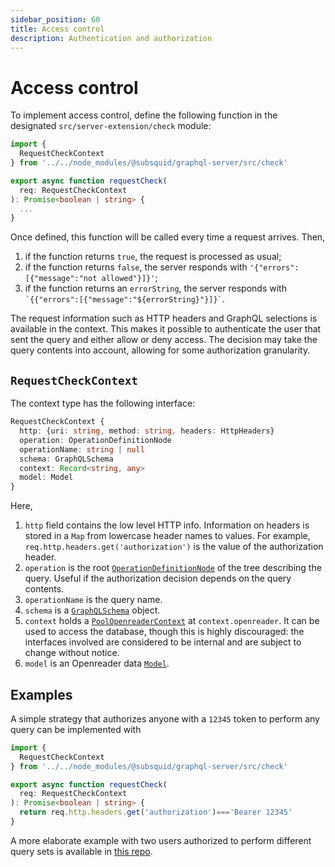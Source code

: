 ```yaml
---
sidebar_position: 60
title: Access control
description: Authentication and authorization
---
```


# Access control

To implement access control, define the following function in the designated `src/server-extension/check` module:
```typescript
import {
  RequestCheckContext
} from '../../node_modules/@subsquid/graphql-server/src/check'

export async function requestCheck(
  req: RequestCheckContext
): Promise<boolean | string> {
  ...
}
```
Once defined, this function will be called every time a request arrives. Then,
1. if the function returns `true`, the request is processed as usual;
2. if the function returns `false`, the server responds with `'{"errors":[{"message":"not allowed"}]}'`;
3. if the function returns an `errorString`, the server responds with `` `{{"errors":[{"message":"${errorString}"}]}` ``.

The request information such as HTTP headers and GraphQL selections is available in the context. This makes it possible to authenticate the user that sent the query and either allow or deny access. The decision may take the query contents into account, allowing for some authorization granularity.

## `RequestCheckContext`

The context type has the following interface:
```typescript
RequestCheckContext {
  http: {uri: string, method: string, headers: HttpHeaders}
  operation: OperationDefinitionNode
  operationName: string | null
  schema: GraphQLSchema
  context: Record<string, any>
  model: Model
}
```
Here,
1. `http` field contains the low level HTTP info. Information on headers is stored in a `Map` from lowercase header names to values. For example, `req.http.headers.get('authorization')` is the value of the authorization header.
2. `operation` is the root [`OperationDefinitionNode`](https://graphql-js.org/api/interface/OperationDefinitionNode) of the tree describing the query. Useful if the authorization decision depends on the query contents.
3. `operationName` is the query name.
4. `schema` is a [`GraphQLSchema`](https://graphql-js.org/api/class/GraphQLSchema) object.
5. `context` holds a [`PoolOpenreaderContext`](https://github.com/subsquid/squid-sdk/blob/master/graphql/openreader/src/db.ts) at `context.openreader`. It can be used to access the database, though this is highly discouraged: the interfaces involved are considered to be internal and are subject to change without notice.
6. `model` is an Openreader data [`Model`](https://github.com/subsquid/squid-sdk/blob/master/graphql/openreader/src/model.ts).

## Examples

A simple strategy that authorizes anyone with a `12345` token to perform any query can be implemented with
```typescript title="src/server-extension/check.ts"
import {
  RequestCheckContext
} from '../../node_modules/@subsquid/graphql-server/src/check'

export async function requestCheck(
  req: RequestCheckContext
): Promise<boolean | string> {
  return req.http.headers.get('authorization')==='Bearer 12345'
}
```
A more elaborate example with two users authorized to perform different query sets is available in [this repo](https://github.com/subsquid-labs/access-control-example).
